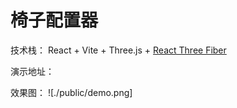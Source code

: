 # 椅子配置器

技术栈： React + Vite + Three.js + [React Three Fiber](https://docs.pmnd.rs/)

演示地址：


效果图：
![./public/demo.png]
